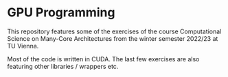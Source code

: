 # GPU Programming

This repository features some of the exercises of the course Computational Science on Many-Core Architectures from the winter semester 2022/23 at TU Vienna.

Most of the code is written in CUDA. The last few exercises are also featuring other libraries / wrappers etc.
